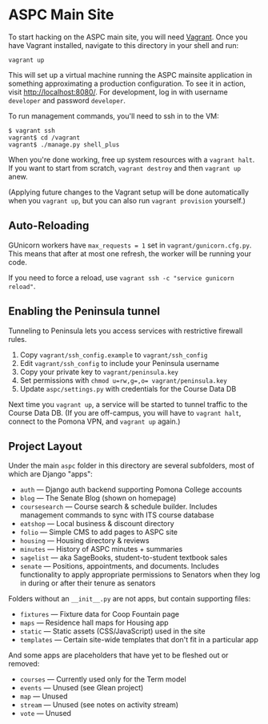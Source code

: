 # ASPC Main Site #

To start hacking on the ASPC main site, you will need [Vagrant]. Once you have
Vagrant installed, navigate to this directory in your shell and run:

    vagrant up

This will set up a virtual machine running the ASPC mainsite application in
something approximating a production configuration. To see it in action, visit 
[http://localhost:8080/]. For development, log in with username `developer` and 
password `developer`.

To run management commands, you'll need to ssh in to the VM:

    $ vagrant ssh
    vagrant$ cd /vagrant
    vagrant$ ./manage.py shell_plus

When you're done working, free up system resources with a `vagrant halt`. If you
want to start from scratch, `vagrant destroy` and then `vagrant up` anew.

(Applying future changes to the Vagrant setup will be done automatically when 
you `vagrant up`, but you can also run `vagrant provision` yourself.)

## Auto-Reloading ##

GUnicorn workers have `max_requests = 1` set in `vagrant/gunicorn.cfg.py`. This
means that after at most one refresh, the worker will be running your code.

If you need to force a reload, use `vagrant ssh -c "service gunicorn reload"`.

## Enabling the Peninsula tunnel ##

Tunneling to Peninsula lets you access services with restrictive firewall rules.

  1. Copy `vagrant/ssh_config.example` to `vagrant/ssh_config`
  2. Edit `vagrant/ssh_config` to include your Peninsula username
  3. Copy your private key to `vagrant/peninsula.key`
  4. Set permissions with `chmod u=rw,g=,o= vagrant/peninsula.key`
  5. Update `aspc/settings.py` with credentials for the Course Data DB

Next time you `vagrant up`, a service will be started to tunnel traffic to the
Course Data DB. (If you are off-campus, you will have to `vagrant halt`,
connect to the Pomona VPN, and `vagrant up` again.)

## Project Layout ##

Under the main `aspc` folder in this directory are several subfolders, most of
which are Django "apps":

  - `auth` — Django auth backend supporting Pomona College accounts
  - `blog` — The Senate Blog (shown on homepage)
  - `coursesearch` — Course search & schedule builder. 
    Includes management commands to sync with ITS course database
  - `eatshop` — Local business & discount directory
  - `folio` — Simple CMS to add pages to ASPC site
  - `housing` — Housing directory & reviews
  - `minutes` — History of ASPC minutes + summaries
  - `sagelist` — aka SageBooks, student-to-student textbook sales
  - `senate` — Positions, appointments, and documents. Includes functionality
    to apply appropriate permissions to Senators when they log in during or 
    after their tenure as senators

Folders without an `__init__.py` are not apps, but contain supporting files:

  - `fixtures` — Fixture data for Coop Fountain page
  - `maps` — Residence hall maps for Housing app
  - `static` — Static assets (CSS/JavaScript) used in the site
  - `templates` — Certain site-wide templates that don't fit in a
    particular app

And some apps are placeholders that have yet to be fleshed out or removed:

  - `courses` — Currently used only for the Term model
  - `events` — Unused (see Glean project)
  - `map` — Unused
  - `stream` — Unused (see notes on activity stream)
  - `vote` — Unused

[Vagrant]: http://vagrantup.com
[http://localhost:8080/]: http://localhost:8000/